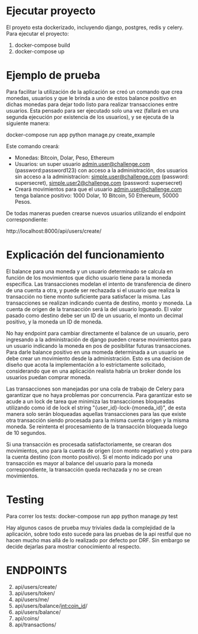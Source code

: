 Ejecutar proyecto
=================
El proyeto esta dockerizado, incluyendo django, postgres, redis y celery.
Para ejecutar el proyecto:
1. docker-compose build
2. docker-compose up

Ejemplo de prueba
=================
Para facilitar la utilización de la aplicación se creó un comando que crea monedas, usuarios y que le brinda a uno de estos balance positivo en dichas monedas para dejar todo listo para realizar transacciones entre usuarios. Esta pensado para ser ejecutado solo una vez (fallará en una segunda ejecución por existencia de los usuarios), y se ejecuta de la siguiente manera:

docker-compose run app python manage.py create_example

Este comando creará:
* Monedas: Bitcoin, Dolar, Peso, Ethereum
* Usuarios: un super usuario admin.user@challenge.com (password:password123) con acceso a la administración, dos usuarios sin acceso a la administracion: simple.user@challenge.com (password: supersecret), simple.user2@challenge.com (password: supersecret)
* Creará movimientos para que el usuario admin.user@challenge.com tenga balance positivo: 1000 Dolar, 10 Bitcoin, 50 Ethereum, 50000 Pesos.

De todas maneras pueden crearse nuevos usuarios utilizando el endpoint correspondiente:

http://localhost:8000/api/users/create/


Explicación del funcionamiento
==============================
El balance para una moneda y un usuario determinado se calcula en función de los movimientos que dicho usuario tiene para la moneda especifica.
Las transacciones modelan el intento de transferencia de dinero de una cuenta a otra, y puede ser rechazada si el usuario que realiza la transacción no tiene monto suficiente para satisfacer la misma. Las transacciones se realizan indicando cuenta de destino, monto y moneda. La cuenta de origen de la transacción será la del usuario logueado. El valor pasado como destino debe ser un ID de un usuario, el monto un decimal positivo, y la moneda un ID de moneda.

No hay endpoint para cambiar directamente el balance de un usuario, pero ingresando a la administración de django pueden crearse movimientos para un usuario indicando la moneda en pos de posibilitar futuras transacciones. Para darle balance positivo en una momeda determinada a un usuario se debe crear un movimiento desde la administración. Esto es una decision de diseño que acota la implementación a lo estrictamente solicitado, considerando que en una aplicación realista habría un broker donde los usuarios puedan comprar moneda.

Las transacciones son manejadas por una cola de trabajo de Celery para garantizar que no haya problemas por concurrencia. Para garantizar esto se acude a un lock de tarea que minimiza las transacciones bloqueadas utilizando como id de lock el string "{user_id}-lock-{moneda_id}", de esta manera solo serán bloqueadas aquellas transacciones para las que existe otra transacción siendo procesada para la misma cuenta origen y la misma moneda. Se reintenta el procesamiento de la transacción bloqueada luego de 10 segundos.

Si una transacción es procesada satisfactoriamente, se crearan dos movimientos, uno para la cuenta de origen (con monto negativo) y otro para la cuenta destino (con monto positivo). Si el monto indicado por una transacción es mayor al balance del usuario para la moneda correspondiente, la transacción queda rechazada y no se crean movimientos.

Testing
=======
Para correr los tests:
docker-compose run app python manage.py test

Hay algunos casos de prueba muy triviales dada la complejidad de la aplicación, sobre todo esto sucede para las pruebas de la api restful que no hacen mucho mas allá de lo realizado por defecto por DRF. Sin embargo se decide dejarlas para mostrar conocimiento al respecto.

ENDPOINTS
==========
2. api/users/create/
3. api/users/token/
4. api/users/me/
5. api/users/balance/<int:coin_id>/
6. api/users/balance/
8. api/coins/
9. api/transactions/
